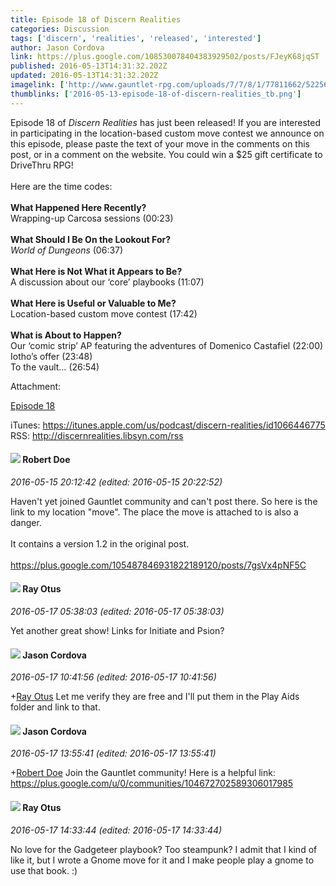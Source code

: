 ```yaml
---
title: Episode 18 of Discern Realities
categories: Discussion
tags: ['discern', 'realities', 'released', 'interested']
author: Jason Cordova
link: https://plus.google.com/108530078404383929502/posts/FJeyK68jqST
published: 2016-05-13T14:31:32.202Z
updated: 2016-05-13T14:31:32.202Z
imagelink: ['http://www.gauntlet-rpg.com/uploads/7/7/8/1/77811662/5225603_orig.png']
thumblinks: ['2016-05-13-episode-18-of-discern-realities_tb.png']
---
```


Episode 18 of <i>Discern Realities</i> has just been released! If you are interested in participating in the location-based custom move contest we announce on this episode, please paste the text of your move in the comments on this post, or in a comment on the website. You could win a $25 gift certificate to DriveThru RPG! <br /><br />Here are the time codes:<br /><br /><b>What Happened Here Recently?</b><br />Wrapping-up Carcosa sessions (00:23)<br /><br /><b>What Should I Be On the Lookout For?</b><br /><i>World of Dungeons</i> (06:37)<br /><br /><b>What Here is Not What it Appears to Be?</b><br />A discussion about our ‘core’ playbooks (11:07)<br /><br /><b>What Here is Useful or Valuable to Me?</b> <br />Location-based custom move contest (17:42)<br /><br /><b>What is About to Happen?</b><br />Our ‘comic strip’ AP featuring the adventures of Domenico Castafiel (22:00)<br />Iotho’s offer (23:48)<br />To the vault… (26:54)<br />


Attachment:

<a href='http://www.gauntlet-rpg.com/discern-realities/episode-18'>Episode 18</a>


iTunes:  https://itunes.apple.com/us/podcast/discern-realities/id1066446775 RSS:  http://discernrealities.libsyn.com/rss
<div id='comment z12mgdcolmbewvkmp22ye5wqnsqfwzg3b'>
  <h4><img src='{{site.baseurl}}//images/avatars/105487846931822189120_photo.jpg'> Robert Doe</h4>
      <p><cite>2016-05-15 20:12:42 (edited: 2016-05-15 20:22:52)</cite></p>
        <p>Haven&#39;t yet joined Gauntlet community and can&#39;t post there. So here is the link to my location &quot;move&quot;. The place the move is attached to is also a danger.<br /><br />It contains a version 1.2 in the original post.<br /><br /><a href="https://plus.google.com/105487846931822189120/posts/7gsVx4pNF5C" class="ot-anchor">https://plus.google.com/105487846931822189120/posts/7gsVx4pNF5C</a></p>
</div>
        

<div id='comment z12mgdcolmbewvkmp22ye5wqnsqfwzg3b'>
  <h4><img src='{{site.baseurl}}//images/avatars/100495092599585582455_photo.jpg'> Ray Otus</h4>
      <p><cite>2016-05-17 05:38:03 (edited: 2016-05-17 05:38:03)</cite></p>
        <p>Yet another great show! Links for Initiate and Psion?</p>
</div>
        

<div id='comment z12mgdcolmbewvkmp22ye5wqnsqfwzg3b'>
  <h4><img src='{{site.baseurl}}//images/avatars/108530078404383929502_photo.jpg'> Jason Cordova</h4>
      <p><cite>2016-05-17 10:41:56 (edited: 2016-05-17 10:41:56)</cite></p>
        <p><span class="proflinkWrapper"><span class="proflinkPrefix">+</span><a class="proflink" href="https://plus.google.com/100495092599585582455" oid="100495092599585582455">Ray Otus</a></span> Let me verify they are free and I&#39;ll put them in the Play Aids folder and link to that.</p>
</div>
        

<div id='comment z12mgdcolmbewvkmp22ye5wqnsqfwzg3b'>
  <h4><img src='{{site.baseurl}}//images/avatars/108530078404383929502_photo.jpg'> Jason Cordova</h4>
      <p><cite>2016-05-17 13:55:41 (edited: 2016-05-17 13:55:41)</cite></p>
        <p><span class="proflinkWrapper"><span class="proflinkPrefix">+</span><a class="proflink" href="https://plus.google.com/105487846931822189120" oid="105487846931822189120">Robert Doe</a></span> Join the Gauntlet community! Here is a helpful link: <a href="https://plus.google.com/u/0/communities/104672702589306017985" class="ot-anchor">https://plus.google.com/u/0/communities/104672702589306017985</a></p>
</div>
        

<div id='comment z12mgdcolmbewvkmp22ye5wqnsqfwzg3b'>
  <h4><img src='{{site.baseurl}}//images/avatars/100495092599585582455_photo.jpg'> Ray Otus</h4>
      <p><cite>2016-05-17 14:33:44 (edited: 2016-05-17 14:33:44)</cite></p>
        <p>No love for the Gadgeteer playbook? Too steampunk? I admit that I kind of like it, but I wrote a Gnome move for it and I make people play a gnome to use that book. :)</p>
</div>
        